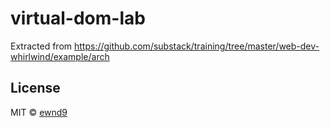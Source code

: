# virtual-dom-lab

Extracted from https://github.com/substack/training/tree/master/web-dev-whirlwind/example/arch

## License

MIT © [ewnd9](http://ewnd9.com)
